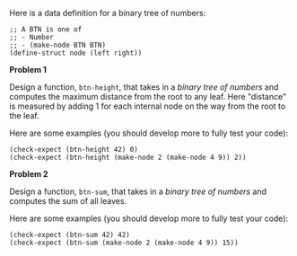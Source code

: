 Here is a data definition for a binary tree of numbers:

    ;; A BTN is one of
    ;; - Number
    ;; - (make-node BTN BTN)
    (define-struct node (left right))

**Problem 1**

Design a function, `btn-height`, that takes in a *binary tree of numbers* and computes the maximum distance from the root to any leaf. Here "distance" is measured by adding 1 for each internal node on the way from the root to the leaf.

Here are some examples (you should develop more to fully test your code):

    (check-expect (btn-height 42) 0)
    (check-expect (btn-height (make-node 2 (make-node 4 9)) 2))

**Problem 2** 

Design a function, `btn-sum`, that takes in a *binary tree of numbers* and computes the sum of all leaves.

Here are some examples (you should develop more to fully test your code):

    (check-expect (btn-sum 42) 42)
    (check-expect (btn-sum (make-node 2 (make-node 4 9)) 15))
